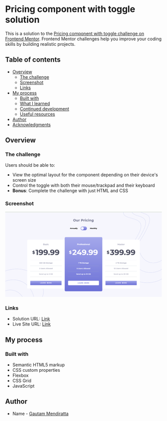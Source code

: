 # Pricing component with toggle solution

This is a solution to the [Pricing component with toggle challenge on Frontend Mentor](https://www.frontendmentor.io/challenges/pricing-component-with-toggle-8vPwRMIC). Frontend Mentor challenges help you improve your coding skills by building realistic projects. 

## Table of contents

- [Overview](#overview)
  - [The challenge](#the-challenge)
  - [Screenshot](#screenshot)
  - [Links](#links)
- [My process](#my-process)
  - [Built with](#built-with)
  - [What I learned](#what-i-learned)
  - [Continued development](#continued-development)
  - [Useful resources](#useful-resources)
- [Author](#author)
- [Acknowledgments](#acknowledgments)

## Overview

### The challenge

Users should be able to:

- View the optimal layout for the component depending on their device's screen size
- Control the toggle with both their mouse/trackpad and their keyboard
- **Bonus**: Complete the challenge with just HTML and CSS

### Screenshot

![Design preview for the Pricing component with toggle coding challenge](./images/Solution.jpg)


### Links

- Solution URL: [Link](https://github.com/cogitosnippet/Pricing-Component-Toggle_Feature/tree/master)
- Live Site URL: [Link](https://cogitosnippet.github.io/Pricing-Component-Toggle_Feature/)

## My process

### Built with

- Semantic HTML5 markup
- CSS custom properties
- Flexbox
- CSS Grid
- JavaScript


## Author

- Name - [Gautam Mendiratta](https://www.your-site.com)




